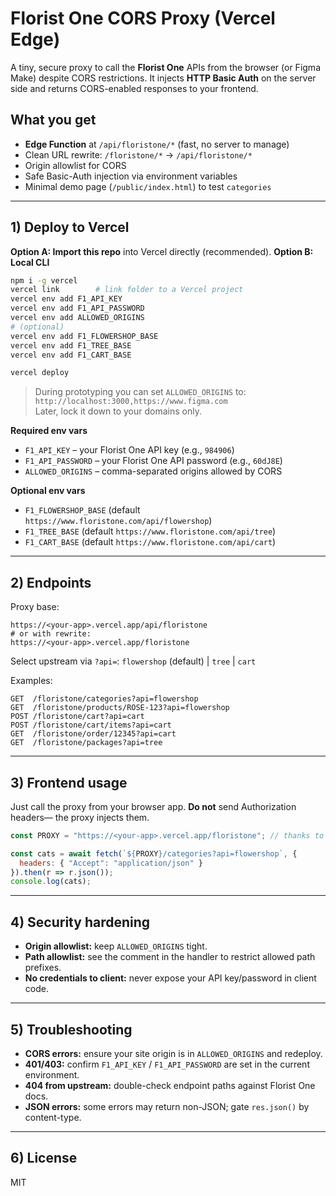 
# Florist One CORS Proxy (Vercel Edge)

A tiny, secure proxy to call the **Florist One** APIs from the browser (or Figma Make) despite CORS restrictions.
It injects **HTTP Basic Auth** on the server side and returns CORS-enabled responses to your frontend.

## What you get
- **Edge Function** at `/api/floristone/*` (fast, no server to manage)
- Clean URL rewrite: `/floristone/*` → `/api/floristone/*`
- Origin allowlist for CORS
- Safe Basic-Auth injection via environment variables
- Minimal demo page (`/public/index.html`) to test `categories`

---

## 1) Deploy to Vercel

**Option A: Import this repo** into Vercel directly (recommended).
**Option B: Local CLI**

```bash
npm i -g vercel
vercel link        # link folder to a Vercel project
vercel env add F1_API_KEY
vercel env add F1_API_PASSWORD
vercel env add ALLOWED_ORIGINS
# (optional)
vercel env add F1_FLOWERSHOP_BASE
vercel env add F1_TREE_BASE
vercel env add F1_CART_BASE

vercel deploy
```

> During prototyping you can set `ALLOWED_ORIGINS` to:  
> `http://localhost:3000,https://www.figma.com`  
> Later, lock it down to your domains only.

**Required env vars**
- `F1_API_KEY` – your Florist One API key (e.g., `984906`)
- `F1_API_PASSWORD` – your Florist One API password (e.g., `60dJ8E`)
- `ALLOWED_ORIGINS` – comma-separated origins allowed by CORS

**Optional env vars**
- `F1_FLOWERSHOP_BASE` (default `https://www.floristone.com/api/flowershop`)
- `F1_TREE_BASE`       (default `https://www.floristone.com/api/tree`)
- `F1_CART_BASE`       (default `https://www.floristone.com/api/cart`)

---

## 2) Endpoints

Proxy base:
```
https://<your-app>.vercel.app/api/floristone
# or with rewrite:
https://<your-app>.vercel.app/floristone
```

Select upstream via `?api=`: `flowershop` (default) | `tree` | `cart`

Examples:
```
GET  /floristone/categories?api=flowershop
GET  /floristone/products/ROSE-123?api=flowershop
POST /floristone/cart?api=cart
POST /floristone/cart/items?api=cart
GET  /floristone/order/12345?api=cart
GET  /floristone/packages?api=tree
```

---

## 3) Frontend usage

Just call the proxy from your browser app. **Do not** send Authorization headers—
the proxy injects them.

```js
const PROXY = "https://<your-app>.vercel.app/floristone"; // thanks to vercel.json rewrite

const cats = await fetch(`${PROXY}/categories?api=flowershop`, {
  headers: { "Accept": "application/json" }
}).then(r => r.json());
console.log(cats);
```

---

## 4) Security hardening

- **Origin allowlist:** keep `ALLOWED_ORIGINS` tight.
- **Path allowlist:** see the comment in the handler to restrict allowed path prefixes.
- **No credentials to client:** never expose your API key/password in client code.

---

## 5) Troubleshooting

- **CORS errors:** ensure your site origin is in `ALLOWED_ORIGINS` and redeploy.
- **401/403:** confirm `F1_API_KEY` / `F1_API_PASSWORD` are set in the current environment.
- **404 from upstream:** double-check endpoint paths against Florist One docs.
- **JSON errors:** some errors may return non-JSON; gate `res.json()` by content-type.

---

## 6) License
MIT

